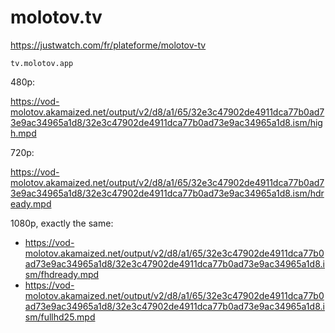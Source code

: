 # molotov.tv

https://justwatch.com/fr/plateforme/molotov-tv

~~~
tv.molotov.app
~~~

480p:

https://vod-molotov.akamaized.net/output/v2/d8/a1/65/32e3c47902de4911dca77b0ad73e9ac34965a1d8/32e3c47902de4911dca77b0ad73e9ac34965a1d8.ism/high.mpd

720p:

https://vod-molotov.akamaized.net/output/v2/d8/a1/65/32e3c47902de4911dca77b0ad73e9ac34965a1d8/32e3c47902de4911dca77b0ad73e9ac34965a1d8.ism/hdready.mpd

1080p, exactly the same:

- https://vod-molotov.akamaized.net/output/v2/d8/a1/65/32e3c47902de4911dca77b0ad73e9ac34965a1d8/32e3c47902de4911dca77b0ad73e9ac34965a1d8.ism/fhdready.mpd
- https://vod-molotov.akamaized.net/output/v2/d8/a1/65/32e3c47902de4911dca77b0ad73e9ac34965a1d8/32e3c47902de4911dca77b0ad73e9ac34965a1d8.ism/fullhd25.mpd
